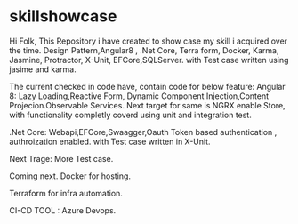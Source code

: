 # skillshowcase
Hi Folk,
This Repository i have created to show case my skill i acquired over the time.
Design Pattern,Angular8 , .Net Core, Terra form, Docker, Karma, Jasmine, Protractor, X-Unit, EFCore,SQLServer.
with Test case written using jasime and karma.

The current checked in code have, contain code for below feature:
Angular 8: Lazy Loading,Reactive Form, Dynamic Component Injection,Content Projecion.Observable Services.
Next target for same is NGRX enable Store, with functionality completly coverd using unit and integration test.

.Net Core: Webapi,EFCore,Swaagger,Oauth Token based authentication , authroization enabled.
with Test case written in X-Unit.

Next Trage: More Test case.

Coming next.
Docker for hosting.

Terraform for infra automation.

CI-CD TOOL : Azure Devops.
